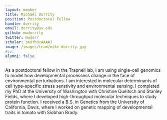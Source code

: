 ```yaml
---
layout: member
title: Michael Dorrity
position: Postdoctoral Fellow
handle: dorrity
email: dorrity@uw.edu
github: mwdorrity
twitter: mwdorr
scholar: z49YhUcAAAAJ
image: /images/team/mike-dorrity.jpg
#cv: 
alumni: false
---
```


As a postdoctoral fellow in the Trapnell lab, I am using single-cell genomics to model how developmental processess change in the face of environmental perturbations. I am interested in molecular determinants of cell type-specific stress senstivity and environmental sensing. I completed my PhD at the University of Washington with Christine Queitsch and Stanley Fields, where I developed high-throughput molecular techniques to study protein function. I received a B.S. in Genetics from the University of California, Davis, where I worked on genetic mapping of developmental traits in tomato with Siobhan Brady.